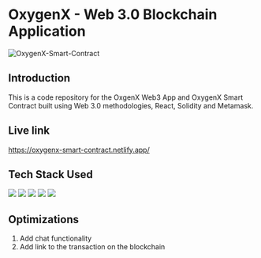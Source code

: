 # OxygenX - Web 3.0 Blockchain Application
![OxygenX-Smart-Contract](https://github.com/rahulkarda/oxygenx-smart-contract/blob/master/client/images/oxygenx-smart-contract.png?raw=true)

## Introduction
This is a code repository for the OxgenX Web3 App and OxygenX Smart Contract built using Web 3.0 methodologies, React, Solidity and Metamask.

## Live link
https://oxygenx-smart-contract.netlify.app/

## Tech Stack Used

![](https://img.shields.io/badge/Code-HTML5-informational?style=flat&logo=html5&logoColor=white&color=brightgreen)
![](https://img.shields.io/badge/Code-CSS3-informational?style=flat&logo=css3&logoColor=white&color=brightgreen)
![](https://img.shields.io/badge/Code-JavaScript-informational?style=flat&logo=javascript&logoColor=white&color=brightgreen)
![](https://img.shields.io/badge/Code-TailwindCSS-informational?style=flat&logo=tailwindcss&logoColor=white&color=brightgreen)
![](https://img.shields.io/badge/Code-Solidity-informational?style=flat&logo=solidity&logoColor=white&color=brightgreen)


## Optimizations
1. Add chat functionality
2. Add link to the transaction on the blockchain
              

